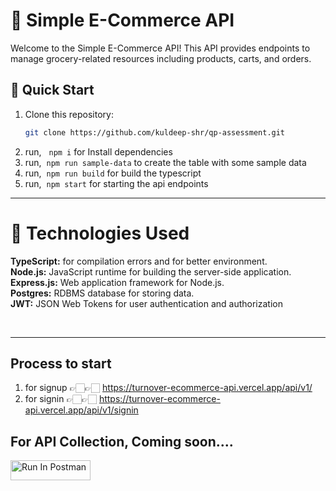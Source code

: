# 🛒 Simple E-Commerce API

Welcome to the Simple E-Commerce API! This API provides endpoints to manage grocery-related resources including products, carts, and orders.

## 🚀 Quick Start

1. Clone this repository:
   ```bash
   git clone https://github.com/kuldeep-shr/qp-assessment.git
   ```
2. run, &nbsp; `npm i` for Install dependencies
3. run,&nbsp; `npm run sample-data` to create the table with some sample data
4. run,&nbsp; `npm run build` for build the typescript
5. run,&nbsp; `npm start` for starting the api endpoints
   <br />

---

# 🔧 **Technologies Used** <br />

**TypeScript:** for compilation errors and for better environment. <br />
**Node.js:** JavaScript runtime for building the server-side application. <br />
**Express.js:** Web application framework for Node.js. <br />
**Postgres:** RDBMS database for storing data. <br />
**JWT:** JSON Web Tokens for user authentication and authorization

<br />

---

## Process to start

1. for signup 👉🏻👉🏻 https://turnover-ecommerce-api.vercel.app/api/v1/
2. for signin 👉🏻👉🏻 https://turnover-ecommerce-api.vercel.app/api/v1/signin

## For API Collection, Coming soon....

[<img src="https://run.pstmn.io/button.svg" alt="Run In Postman" style="width: 128px; height: 32px;">](https://god.gw.postman.com/run-collection/30468072-7e354a96-d103-4bac-97df-bbbcc9b7fe63?action=collection%2Ffork&source=rip_markdown&collection-url=entityId%3D30468072-7e354a96-d103-4bac-97df-bbbcc9b7fe63%26entityType%3Dcollection%26workspaceId%3D1bbe1695-2724-489a-94cf-f15941fccd32)
